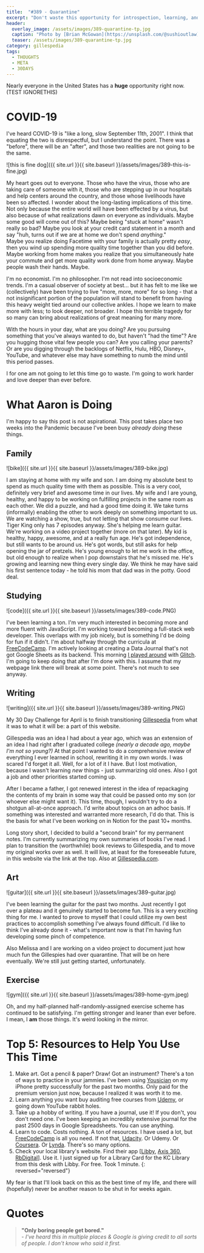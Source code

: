 ```yaml
---
title:  "#389 - Quarantine"
excerpt: "Don't waste this opportunity for introspection, learning, and personal development."
header:
  overlay_image: /assets/images/389-quarantine-tp.jpg
  caption: "Photo by [Brian McGowan](https://unsplash.com/@sushioutlaw) on [Unsplash](https://unsplash.com/)."
  teaser: /assets/images/389-quarantine-tp.jpg
category: gillespedia
tags:
  - THOUGHTS
  - META
  - 30DAYS
---
```


Nearly everyone in the United States has a **huge** opportunity right now. (TEST IGNORETHIS)

# COVID-19

I've heard COVID-19 is "like a long, slow September 11th, 2001". I think that equating the two is disrespectful, but I understand the point. There was a "before", there will be an "after", and those two realities are not going to be the same.

![this is fine dog]({{ site.url }}{{ site.baseurl }}/assets/images/389-this-is-fine.jpg)

My heart goes out to everyone. Those who have the virus, those who are taking care of someone with it, those who are stepping up in our hospitals and help centers around the country, and those whose livelihoods have been so affected. I wonder about the long-lasting implications of this time. Not only because the entire world will have been effected by a virus, but also because of what realizations dawn on everyone as individuals. Maybe some good will come out of this?
Maybe being "stuck at home" wasn't really so bad? Maybe you look at your credit card statement in a month and say "huh, turns out if we are at home we don't spend *anything*."  
Maybe you realize doing Facetime with your family is actually pretty *easy*, then you wind up spending more quality time together than you did before.  
Maybe working from home makes you realize that you simultaneously hate your commute and get more quality work done from home anyway.
Maybe people wash their hands. Maybe.

I'm no economist. I'm no philosopher. I'm not read into socioeconomic trends. I'm a casual observer of society at best... but it has felt to me like we (collectively) have been trying to live "more, more, more" for so long - that a not insignificant portion of the population will stand to benefit from having this heavy weight tied around our collective ankles. I hope we learn to make more with less; to look deeper, not broader. I hope this terrible tragedy for so many can bring about realizations of great meaning for many more.

With the hours in your day, what are you doing? Are you pursuing something that you've always wanted to do, but haven't "had the time"? Are you hugging those vital few people you can? Are you calling your parents? Or are you digging through the backlogs of Netflix, Hulu, HBO, Disney+, YouTube, and whatever else may have something to numb the mind until this period passes.

I for one am not going to let this time go to waste. I'm going to work harder and love deeper than ever before.

# What Aaron is Doing

I'm happy to say this post is not aspirational. This post takes place two weeks into the Pandemic because I've been busy *already doing* these things.

## Family

![bike]({{ site.url }}{{ site.baseurl }}/assets/images/389-bike.jpg)

I am staying at home with my wife and son. I am doing my absolute best to spend as much quality time with them as possible. This is a very cool, definitely very brief and awesome time in our lives.
My wife and I are young, healthy, and happy to be working on fulfilling projects in the same room as each other. We did a puzzle, and had a good time doing it. We take turns (informally) enabling the other to work deeply on something important to us. We are watching a show, true, but not letting that show consume our lives. Tiger King only has 7 episodes anyway. She's helping me learn guitar. We're working on a video project together (more on that later).
My kid is healthy, happy, awesome, and at a really fun age. He's got independence, but still wants to be around us. He's got words, but still asks for help opening the jar of pretzels. He's young enough to let me work in the office, but old enough to realize when I pop downstairs that he's missed me. He's growing and learning new thing every single day. We think he may have said his first sentence today - he told his mom that dad was in the potty. Good deal.

## Studying

![code]({{ site.url }}{{ site.baseurl }}/assets/images/389-code.PNG)

I've been learning a ton. I'm very much interested in becoming more and more fluent with JavaScript. I'm working toward becoming a full-stack web developer. This overlaps with my job nicely, but is something I'd be doing for fun if it didn't. I'm about halfway through the curricula at [FreeCodeCamp](https://www.freecodecamp.org/). I'm actively looking at creating a Data Journal that's not got Google Sheets as its backend. This morning [I played around](https://quartz-nut-qcttcoafkb.glitch.me/) with [Glitch](https://glitch.com/). I'm going to keep doing that after I'm done with this. I assume that my webpage link there will break at some point. There's not much to see anyway.

## Writing

![writing]({{ site.url }}{{ site.baseurl }}/assets/images/389-writing.PNG)

My 30 Day Challenge for April is to finish transitioning [Gillespedia](http://gillespedia.com) from what it was to what it will be: a part of this website. 

Gillespedia was an idea I had about a year ago, which was an extension of an idea I had right after I graduated college *(nearly a decade ago, maybe I'm not so young?)* At that point I wanted to do a comprehensive review of everything I ever learned in school, rewriting it in my own words. I was scared I'd forget it all. Well, for a lot of it I have. But I lost motivation, because I wasn't learning *new* things - just summarizing old ones. Also I got a job and other priorities started coming up. 

After I became a father, I got renewed interest in the idea of repackaging the contents of my brain in some way that could be passed onto my son (or whoever else might want it). This time, though, I wouldn't try to do a shotgun all-at-once approach. I'd write about topics on an adhoc basis. If something was interested and warranted more research, I'd do that. This is the basis for what I've been working on in Notion for the past 10+ months.

Long story short, I decided to build a "second brain" for my permanent notes. I'm currently summarizing my own summaries of books I've read. I plan to transition the (worthwhile) book reviews to Gillespedia, and to move my original works over as well. It will live, at least for the foreseeable future, in this website via the link at the top. Also at [Gillespedia.com](http://gillespedia.com).

## Art

![guitar]({{ site.url }}{{ site.baseurl }}/assets/images/389-guitar.jpg)

I've been learning the guitar for the past two months. Just recently I got over a plateau and it genuinely started to become fun. This is a very exciting thing for me. I wanted to prove to myself that I could utilize my own best practices to accomplish something I've always found difficult. I'd like to think I've already done it - what's important now is that I'm having fun developing some pinch of competence.

Also Melissa and I are working on a video project to document just how much fun the Gillespies had over quarantine. That will be on here eventually. We're still just getting started, unfortunately.

## Exercise

![gym]({{ site.url }}{{ site.baseurl }}/assets/images/389-home-gym.jpeg)

Oh, and my half-planned half-randomly-assigned exercise scheme has continued to be satisfying. I'm getting stronger and leaner than ever before. I mean, I **am** those things. It's weird looking in the mirror.

# Top 5: Resources to Help You Use This Time

1. Make art. Got a pencil & paper? Draw! Got an instrument? There's a ton of ways to practice in your jammies. I've been using [Yousician](https://yousician.com/) on my iPhone pretty successfully for the past two months. Only paid for the premium version just now, because I realized it was worth it to me.
2. Learn anything you want buy auditing free courses from [Udemy](http://udemy.com), or going down YouTube rabbit holes.
3. Take up a hobby of writing. If you have a journal, use it! If you don't, you don't need one. I've been keeping an incredibly extensive journal for the past 2500 days in Google Spreadsheets. You can use anything.
4. Learn to code. Costs nothing. A ton of resources. I have used a lot, but [FreeCodeCamp](https://www.freecodecamp.org/) is all you need. If not that, [Udacity](http://udacity.com). Or Udemy. Or [Coursera](https://www.coursera.org/). Or [Lynda](http://lynda.com). There's so many options.
5. Check your local library's website. Find their app [[Libby](https://www.overdrive.com/apps/libby/), [Axis 360](http://axis360.site.baker-taylor.com/), [RbDigital](https://rbdigital.com/)]. Use it. I just signed up for a Library Card for the KC Library from this desk with Libby. For free. Took 1 minute.
{: reversed="reversed"}

My fear is that I'll look back on this as the best time of my life, and there will (hopefully) never be another reason to be shut in for weeks again.

# Quotes
> **"Only boring people get bored."**  
> *- I've heard this in multiple places & Google is giving credit to all sorts of people. I don't know who said it first.*